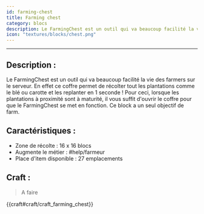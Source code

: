 ```yaml
---
id: farming-chest
title: Farming chest
category: blocs
description: Le FarmingChest est un outil qui va beaucoup facilité la vie des farmers sur le serveur
icon: "textures/blocks/chest.png"
---
```

___
## Description : 
Le FarmingChest est un outil qui va beaucoup facilité la vie des farmers sur le serveur. En effet ce coffre permet de récolter tout les plantations comme le blé ou carotte et les replanter en 1 seconde ! Pour ceci, lorsque les plantations à proximité sont à maturité, il vous suffit d'ouvrir le coffre pour que le FarmingChest se met en fonction. Ce block a un seul objectif de farm. 

## Caractéristiques : 

-  Zone de récolte  : 16 x 16 blocs 
-  Augmente le métier  : #help/farmeur
-  Place d'item disponible  :  27 emplacements 

## Craft :

> A faire

{{craft#craft/craft_farming_chest}} 